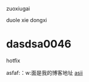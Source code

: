 zuoxiugai 

duole xie dongxi

# dasdsa0046
hotfix

asfaf:：w:面是我的博客地址 [asii](http://asi2012asi.github.io)
